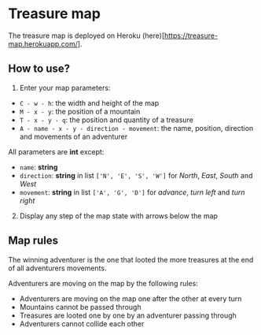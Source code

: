 # Treasure map

The treasure map is deployed on Heroku (here)[https://treasure-map.herokuapp.com/].

## How to use?

1. Enter your map parameters:

- `C - w - h`: the width and height of the map
- `M - x - y`: the position of a mountain
- `T - x - y - q`: the position and quantity of a treasure
- `A - name - x - y - direction - movement`: the name, position, direction and movements of an adventurer

All parameters are **int** except:
- `name`: **string**
- `direction`: **string** in list `['N', 'E', 'S', 'W']` for *North*, *East*, *South* and *West*
- `movement`: **string** in list `['A', 'G', 'D']` for *advance*, *turn left* and *turn right*

2. Display any step of the map state with arrows below the map

## Map rules

The winning adventurer is the one that looted the more treasures at the end of
all adventurers movements.

Adventurers are moving on the map by the following rules:
- Adventurers are moving on the map one after the other at every turn
- Mountains cannot be passed through
- Treasures are looted one by one by an adventurer passing through
- Adventurers cannot collide each other
